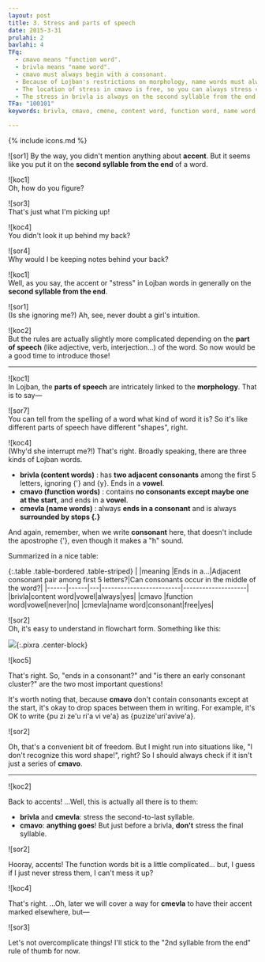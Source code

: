 ```yaml
---
layout: post
title: 3. Stress and parts of speech
date: 2015-3-31
prulahi: 2
bavlahi: 4
TFq:
  - cmavo means "function word".
  - brivla means "name word".
  - cmavo must always begin with a consonant.
  - Because of Lojban's restrictions on morphology, name words must always end in a consonant.
  - The location of stress in cmavo is free, so you can always stress cmavo whichever way you want. 
  - The stress in brivla is always on the second syllable from the end, skipping {y} vowels.
TFa: "100101"
keywords: brivla, cmavo, cmene, content word, function word, name word, 強勢アクセント, 後ろから2音節目

---
```

{% include icons.md %}

![sor1] 
By the way, you didn't mention anything about **accent**. But it seems like you put it on the **second syllable from the end** of a word.
<!-- そういや、アクセントについて聞いてなかったや。さっきは勘で**後ろから2音節目に強勢アクセント**を置いたけど。 -->

![koc1]  
Oh, how do you figure?
<!-- あら、それはどうして？-->

![sor3]  
That's just what I'm picking up!
<!-- 勘って言ってんじゃん！ -->

![koc4]  
You didn't look it up behind my back?
<!-- カンペではなくて？ -->

![sor4]  
Why would I be keeping notes behind your back?
<!-- か、堪忍グペーパー！(＞人＜;)-->

![koc1]  
Well, as you say, the accent or "stress" in Lojban words in generally on the **second syllable from the end**. 
<!-- そらが言ったように、ロジバンでは基本的に**単語の後ろから2音節目**を強く読めばいいよ。 -->

![sor1]  
(Is she ignoring me?) Ah, see, never doubt a girl's intuition.
<!-- (無視かよコイツ) 女の勘は当たったわけだ -->

![koc2]  
But the rules are actually slightly more complicated depending on the **part of speech** (like adjective, verb, interjection...) of the word. So now would be a good time to introduce those!
<!-- でも実際は品詞によって微妙にアクセントの付け方が違うから、今回はついでながら品詞をやろう -->

-----

![koc1]  
In Lojban, the **parts of speech** are intricately linked to the **morphology**. That is to say—
<!-- ロジバンで「品詞」といえば、それは同時に「形態論」でもあります。どういうことかというと、-->

![sor7]  
You can tell from the spelling of a word what kind of word it is? So it's like different parts of speech have different "shapes", right.
<!-- 綴りでその単語の品詞が何か分かるってことでしょ？形態ってのは「単語の形」ってことだよね-->

![koc4]  
(Why'd she interrupt me?!) That's right. Broadly speaking, there are three kinds of Lojban words.
<!-- (なんで食い気味) その通り。大きく分けて次の3つに分かれます。 -->

<!--
- **brivla (内容語)** : アポストロフィ（'）、曖昧母音（y）を抜いて**語頭五文字の中に連続子音があり、母音で終わる**
- **cmavo (機能語)** : **語頭以外には子音がなく**、連続子音もなく、**母音で終わる**
- **cmene (名称語)** : とにかく **子音で終わる** 。さらに最近は **両端にピリオド** がくる。
-->
- **brivla (content words)** : has **two adjacent consonants** among the first 5 letters, ignoring {'} and {y}. Ends in a **vowel**.
- **cmavo (function words)** : contains **no consonants except maybe one at the start**, and ends in a **vowel**.
- **cmevla (name words)** : always **ends in a consonant** and is always **surrounded by stops {.}**

<!-- ここでいう「子音」に h の音、つまりアポストロフィは含まれていないから注意してね。 -->
And again, remember, when we write **consonant** here, that doesn't include the apostrophe {'}, even though it makes a "h" sound.

<!-- 表にするとこんな感じ。 -->
Summarized in a nice table:

<!--
{:.table .table-bordered .table-striped}
|      |訳語  |語末|最初の5文字に連続子音がある|語頭以外に子音を含みうる|
|------|------|---|-------------------------|--------------------|
|brivla|内容語|母音|○                        |○                   |
|cmavo |機能語|母音|×                        |×                   |
|cmevla|名称語|子音|自由                     |○                   |
-->

{:.table .table-bordered .table-striped}
|      |meaning  |Ends in a…|Adjacent consonant pair among first 5 letters?|Can consonants occur in the middle of the word?|
|------|------|---|-------------------------|--------------------|
|brivla|content word|vowel|always|yes|
|cmavo |function word|vowel|never|no|
|cmevla|name word|consonant|free|yes|


![sor2]  
Oh, it's easy to understand in flowchart form. Something like this:
<!-- フローチャートのがわかりよいかも。こんな感じで。 -->

![]({{site.baseurl}}/assets/pixra/nunctu/3/valsi_klesi.png){:.pixra .center-block}

![koc5]  
<!-- そうだね。「語末が子音かどうか」と「連続子音が（語頭５文字に）あるかどうか」の２点が大事！-->
That's right. So, "ends in a consonant?" and "is there an early consonant cluster?" are the two most important questions!

<!-- それから、cmavo は「語頭以外に子音がない」という性質のおかげで、**分かち書きしなくてもOK** です。たとえば、{pu zi ze'u ri'a vi ve'a} というのを {puzize'uri'avive'a} と書いても大丈夫。 -->
It's worth noting that, because **cmavo** don't contain consonants except at the start, it's okay to drop spaces between them in writing. For example, it's OK to write {pu zi ze'u ri'a vi ve'a} as {puzize'uri'avive'a}.

![sor2]  
<!-- スペース削減できていいかも。でも、「こんな単語見たことない！」ってなる前に複数のcmavoの連なりかどうかチェックしなきゃだね。 -->
Oh, that's a convenient bit of freedom. But I might run into situations like, "I don't recognize this word shape!", right? So I should always check if it isn't just a series of **cmavo**.

------

![koc2]  
  <!-- アクセント再考！といっても、まあ、これだけだけどね。-->
Back to accents! …Well, this is actually all there is to them:

- **brivla** and **cmevla**: stress the second-to-last syllable<!--, **skipping {y} syllables**-->.
- **cmavo**: **anything goes**! But just before a brivla, **don't** stress the final syllable.
<!-- - brivlaとcmene : 後ろから2音節目
- cmavo : **自由**。ただしbrivlaの直前にあるときはアクセントをつけ**ない**。 -->

![sor2]  
<!-- アクセント最高！機能語だけなんかややこしいね。まあでも例外なくアクセントをつけずに読めばいい話か。-->
Hooray, accents! The function words bit is a little complicated… but, I guess if I just never stress them, I can't mess it up?

![koc4]  
<!-- うん。…あと、cmeneについては「アクセントの音節を大文字にすれば後ろから2音節目でなくてもいい」っていう例外があるんだけど…-->
That's right. …Oh, later we will cover a way for **cmevla** to have their accent marked elsewhere, but—

![sor3]  
<!--「原則、後ろから2音節目」でとりあえずはいいよ、面倒だし！-->
Let's not overcomplicate things! I'll stick to the "2nd syllable from the end" rule of thumb for now.
